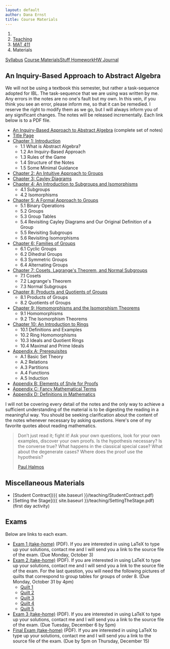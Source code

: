 ```yaml
---
layout: default
author: Dana Ernst
title: Course Materials
---
```


<ol class="breadcrumb">
  <li><a href="/"><i class="fa fa-home"></i></a></li>
  <li><a href="/teaching/">Teaching</a></li>
  <li><a href="/teaching/mat411f16">MAT 411</a></li>
  <li class="active">Materials</li>
</ol>

<div class="row">
<div class="col-xs-12">
<div class="btn-group btn-group-justified">
<a class="btn btn-default btn-success" href="{{site.baseurl}}/teaching/mat411f16/syllabus/">Syllabus</a>
<a class="btn btn-default btn-primary" href="{{site.baseurl}}/teaching/mat411f16/materials/">
<span class="hidden-xs">Course Materials</span><span class="visible-xs">Stuff</span>
</a>
<a class="btn btn-default btn-warning" href="{{site.baseurl}}/teaching/mat411f16/homework/">
<span class="hidden-xs">Homework</span><span class="visible-xs">HW</span>
</a>
<a class="btn btn-default btn-info" href="{{site.baseurl}}/teaching/mat411f16/journal/">Journal</a>
</div>
</div>
</div>

## An Inquiry-Based Approach to Abstract Algebra ##

We will not be using a textbook this semester, but rather a task-sequence adopted for IBL.  The task-sequence that we are using was written by me.  Any errors in the notes are no one's fault but my own.  In this vein, if you think you see an error, please inform me, so that it can be remedied.  I reserve the right to modify them as we go, but I will always inform you of any significant changes.  The notes will be released incrementally.  Each link below is to a PDF file.

- [An Inquiry-Based Approach to Abstract Algebra]({{site.baseurl}}/teaching/mat411f16/IBL-AbstractAlgebra.pdf) (complete set of notes)
- [Title Page]({{site.baseurl}}/teaching/mat411f16/TitlePage.pdf)
- [Chapter 1: Introduction]({{site.baseurl}}/teaching/mat411f16/Introduction.pdf)
    - 1.1 What is Abstract Algebra?
    - 1.2 An Inquiry-Based Approach
    - 1.3 Rules of the Game
    - 1.4 Structure of the Notes
    - 1.5 Some Minimal Guidance
- [Chapter 2: An Intuitive Approach to Groups]({{site.baseurl}}/teaching/mat411f16/IntuitiveGroups.pdf)
- [Chapter 3: Cayley Diagrams]({{site.baseurl}}/teaching/mat411f16/CayleyDiagrams.pdf)
- [Chapter 4: An Introduction to Subgroups and Isomorphisms]({{site.baseurl}}/teaching/mat411f16/IntroSubgroupsIsomorphisms.pdf)
    - 4.1 Subgroups
    - 4.2 Isomorphisms
- [Chapter 5: A Formal Approach to Groups]({{site.baseurl}}/teaching/mat411f16/FormalGroups.pdf)
    - 5.1 Binary Operations
    - 5.2 Groups
    - 5.3 Group Tables
    - 5.4 Revisiting Cayley Diagrams and Our Original Definition of a Group
    - 5.5 Revisiting Subgroups
    - 5.6 Revisiting Isomorphisms
- [Chapter 6: Families of Groups]({{site.baseurl}}/teaching/mat411f16/Families.pdf)
    - 6.1 Cyclic Groups
    - 6.2 Dihedral Groups
    - 6.3 Symmetric Groups
    - 6.4 Alternating Groups
- [Chapter 7: Cosets, Lagrange's Theorem, and Normal Subgroups]({{site.baseurl}}/teaching/mat411f16/CosetsLagrangeNormal.pdf)
    - 7.1 Cosets
    - 7.2 Lagrange's Theorem
    - 7.3 Normal Subgroups
- [Chapter 8: Products and Quotients of Groups]({{site.baseurl}}/teaching/mat411f16/ProductsQuotients.pdf)
    - 8.1 Products of Groups
    - 8.2 Quotients of Groups
- [Chapter 9: Homomorphisms and the Isomorphism Theorems]({{site.baseurl}}/teaching/mat411f16/Homomorphisms.pdf)
    - 9.1 Homomorphisms
    - 9.2 The Isomorphism Theorems
- [Chapter 10: An Introduction to Rings]({{site.baseurl}}/teaching/mat411f16/Rings.pdf)
    - 10.1 Definitions and Examples
    - 10.2 Ring Homomorphisms
    - 10.3 Ideals and Quotient Rings
    - 10.4 Maximal and Prime Ideals
- [Appendix A: Prerequisites]({{site.baseurl}}/teaching/mat411f16/Prerequisites.pdf)
    - A.1 Basic Set Theory
    - A.2 Relations
    - A.3 Partitions
    - A.4 Functions
    - A.5 Induction
- [Appendix B: Elements of Style for Proofs]({{site.baseurl}}/teaching/mat411f16/ElementsOfStyle.pdf)
- [Appendix C: Fancy Mathematical Terms]({{site.baseurl}}/teaching/mat411f16/FancyMathematicalTerms.pdf)
- [Appendix D: Definitions in Mathematics]({{site.baseurl}}/teaching/mat411f16/Definitions.pdf)

I will not be covering every detail of the notes and the only way to achieve a sufficient understanding of the material is to be digesting the reading in a meaningful way.  You should be seeking clarification about the content of the notes whenever necessary by asking questions.  Here's one of my favorite quotes about reading mathematics.

<blockquote>
  <p>Don’t just read it; fight it! Ask your own questions, look for your own examples, discover your own proofs. Is the hypothesis necessary? Is the converse true? What happens in the classical special case? What about the degenerate cases? Where does the proof use the hypothesis?</p>
  <footer><a href="http://en.wikipedia.org/wiki/Paul_Halmos">Paul Halmos</a></footer>
</blockquote>

## Miscellaneous Materials ##
- [Student Contract]({{ site.baseurl }}/teaching/StudentContract.pdf)
- [Setting the Stage]({{ site.baseurl }}/teaching/SettingTheStage.pdf) (first day activity)

## Exams ##
Below are links to each exam.

- [Exam 1 (take-home)]({{site.baseurl}}/teaching/mat411f16/411Exam1-Home.pdf) (PDF). If you are interested in using LaTeX to type up your solutions, contact me and I will send you a link to the source file of the exam. (Due Monday, October 3)
- [Exam 2 (take-home)]({{site.baseurl}}/teaching/mat411f16/411Exam2-Home.pdf) (PDF). If you are interested in using LaTeX to type up your solutions, contact me and I will send you a link to the source file of the exam. For the last question, you will need the following pictures of quilts that correspond to group tables for groups of order 8. (Due Monday, October 31 by 4pm)
    - [Quilt 1]({{site.baseurl}}/teaching/mat411f16/Quilt1.JPG)
    - [Quilt 2]({{site.baseurl}}/teaching/mat411f16/Quilt2.JPG)
    - [Quilt 3]({{site.baseurl}}/teaching/mat411f16/Quilt3.JPG)
    - [Quilt 4]({{site.baseurl}}/teaching/mat411f16/Quilt4.JPG)
    - [Quilt 5]({{site.baseurl}}/teaching/mat411f16/Quilt5.JPG)
- [Exam 3 (take-home)]({{site.baseurl}}/teaching/mat411f16/411Exam3-Home.pdf) (PDF). If you are interested in using LaTeX to type up your solutions, contact me and I will send you a link to the source file of the exam. (Due Tuesday, December 6 by 5pm)
- [Final Exam (take-home)]({{site.baseurl}}/teaching/mat411f16/411ExamFinal-Home.pdf) (PDF). If you are interested in using LaTeX to type up your solutions, contact me and I will send you a link to the source file of the exam. (Due by 5pm on Thursday, December 15)
<!--
- [Exam 1 (take-home)]({{site.baseurl}}/teaching/mat411f16/411Exam1-Home.pdf) (PDF). If you are interested in using LaTeX to type up your solutions, contact me and I will send you a link to the source file of the exam. (Due Wednesday, February 24)
- [Exam 2 (take-home)]({{site.baseurl}}/teaching/mat411f16/411Exam2-Home.pdf) (PDF). If you are interested in using LaTeX to type up your solutions, contact me and I will send you a link to the source file of the exam. For the last question, you will need the following pictures of quilts that correspond to group tables for groups of order 8. (Due Monday, April 4)
    - [Quilt 1]({{site.baseurl}}/teaching/mat411f16/Quilt1.JPG)
    - [Quilt 2]({{site.baseurl}}/teaching/mat411f16/Quilt2.JPG)
    - [Quilt 3]({{site.baseurl}}/teaching/mat411f16/Quilt3.JPG)
    - [Quilt 4]({{site.baseurl}}/teaching/mat411f16/Quilt4.JPG)
    - [Quilt 5]({{site.baseurl}}/teaching/mat411f16/Quilt5.JPG)
- [Exam 3 (take-home)]({{site.baseurl}}/teaching/mat411f16/411Exam3-Home.pdf) (PDF). If you are interested in using LaTeX to type up your solutions, contact me and I will send you a link to the source file of the exam. (Due Wednesday, April 27)
- [Final Exam (take-home)]({{site.baseurl}}/teaching/mat411f16/411ExamFinal-Home.pdf) (PDF). If you are interested in using LaTeX to type up your solutions, contact me and I will send you a link to the source file of the exam. (Due by 5pm on Thursday, May 12) -->
